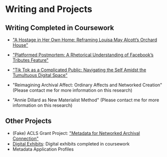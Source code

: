 # Writing and Projects 

## Writing Completed in Coursework
* ["A Hostage in Her Own Home: Reframing Louisa May Alcott’s Orchard House"](projects-and-work/project-samples/aHostageInHerOwnHome.md)

* ["Platformed Postmortem: A Rhetorical Understanding of Facebook’s Tributes Feature"](projects-and-work/project-samples/platformedPostmortem.md)

* ["Tik Tok as a Complicated Public: Navigating the Self Amidst the Tumultuous Digital Space"](projects-and-work/project-samples/tikTokAsPublic.md)

* "Reimagining Archival Affect: Ordinary Affects and Networked Creation" (Please contact me for more information on this research)

* "Annie Dillard as New Materialist Method" (Please contact me for more information on this research)

## Other Projects
* (Fake) ACLS Grant Project: ["Metadata for Networked Archival Connection"](projects-and-work/project-samples/ACLSGrant.md)
* [Digital Exhibits](digital-exhibits.md): Digital exhibits completed in coursework
* Metadata Application Profiles
